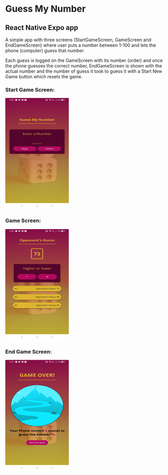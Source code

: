 # Guess My Number

## React Native Expo app

A simple app with three screens (StartGameScreen, GameScreen and EndGameScreen) where user puts a number between 1-100 and lets the phone (computer) guess that number.

Each guess is logged on the GameScreen with its number (order) and once the phone guesses the correct number, EndGameScreen is shown with the actual number and the number of guess it took to guess it with a Start New Game button which resets the game.

### Start Game Screen:

<img src="/assets/images/StartScreen.jpg" alt="Start game screen" width="200" height="350">

### Game Screen:

<img src="/assets/images/GameScreen.jpg"  alt="Game screen" width="200" height="350">

### End Game Screen:

<img src="/assets/images/EndGameScreen.jpg"  alt="End game screen" width="200" height="350">
